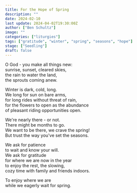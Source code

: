 ```yaml
---
title: For the Hope of Spring
description: ""
date: 2024-02-10
last update: 2024-04-02T19:30:00Z
author: ["Ben Schultz"]
image: ""
categories: ["liturgies"]
tags: ["gratitude", "winter", "spring", "seasons", "hope"]
stage: ["Seedling"]
draft: false
---
```


O God - you make all things new:  
sunrise, sunset, cleared skies,  
the rain to water the land,  
the sprouts coming anew.

Winter is dark, cold, long.  
We long for sun on bare arms,  
for long rides without threat of rain,  
for the flowers to open as the abundance  
of pleasant riding opportunities open.

We're nearly there - or not.  
There might be months to go.  
We want to be there, we crave the spring!  
But trust the way you've set the seasons.

We ask for patience  
to wait and know your will.  
We ask for gratitude  
for where we are now in the year  
to enjoy the rest, the slowing,  
cozy time with family and friends indoors.

To enjoy where we are  
while we eagerly wait for spring.
